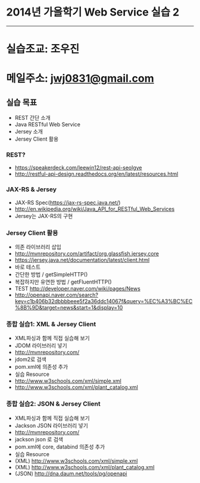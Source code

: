 # 2014년 가을학기 Web Service 실습 2
---

# 실습조교: 조우진
# 메일주소: jwj0831@gmail.com

## 실습 목표
* REST 간단 소개
* Java RESTful Web Service
* Jersey 소개
* Jersey Client 활용

### REST?
* https://speakerdeck.com/leewin12/rest-api-seolgye
* http://restful-api-design.readthedocs.org/en/latest/resources.html

### JAX-RS & Jersey 
* JAX-RS Spec(https://jax-rs-spec.java.net/)
* http://en.wikipedia.org/wiki/Java_API_for_RESTful_Web_Services
* Jersey는 JAX-RS의 구현

### Jersey Client 활용
* 의존 라이브러리 삽입
 * http://mvnrepository.com/artifact/org.glassfish.jersey.core
* https://jersey.java.net/documentation/latest/client.html
* 바로 테스트
 * 간단한 방법 / getSimpleHTTP()
 * 복잡하지만 유연한 방법 / getFluentHTTP()
* TEST http://developer.naver.com/wiki/pages/News
 * http://openapi.naver.com/search?key=c1b406b32dbbbbeee5f2a36ddc14067f&query=%EC%A3%BC%EC%8B%9D&target=news&start=1&display=10

### 종합 실습1: XML & Jersey Client
* XML파싱과 함께 직접 실습해 보기 
* JDOM 라이브러리 넣기
 * http://mvnrepository.com/
 * jdom2로 검색 
 * pom.xml에 의존성 추가
* 실습 Resource
 * http://www.w3schools.com/xml/simple.xml
 * http://www.w3schools.com/xml/plant_catalog.xml

 
### 종합 실습2: JSON & Jersey Client
* XML파싱과 함께 직접 실습해 보기 
* Jackson JSON 라이브러리 넣기
 * http://mvnrepository.com/
 * jackson json 로 검색 
 * pom.xml에 core, databind 의존성 추가
* 실습 Resource
 * (XML) http://www.w3schools.com/xml/simple.xml
 * (XML) http://www.w3schools.com/xml/plant_catalog.xml
 * (JSON)  http://dna.daum.net/tools/pg/openapi
 
